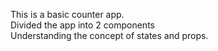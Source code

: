 This is a basic counter app.
<br/>
Divided the app into 2 components
<br/>
Understanding the concept of states and props.